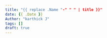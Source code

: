 ```yaml
---
title: "{{ replace .Name "-" " " | title }}"
date: {{ .Date }}
Author: "karthick J"
tags: []
draft: true
---
```


